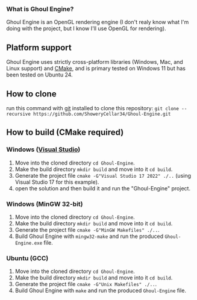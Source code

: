 ### What is Ghoul Engine?
Ghoul Engine is an OpenGL rendering engine \(I don't realy know what I'm doing with the project, but I know I'll use OpenGL for rendering\).

## Platform support
Ghoul Engine uses strictly cross-platform libraries \(Windows, Mac, and Linux support\) and [CMake](https://cmake.org/), and is primary tested on Windows 11 but has been tested on Ubuntu 24.

## How to clone
run this command with [git](https://git-scm.com/) installed to clone this repository: `git clone --recursive https://github.com/ShoweryCellar34/Ghoul-Engine.git`

## How to build \(CMake required\)
### Windows \([Visual Studio](https://visualstudio.microsoft.com/)\)
1. Move into the cloned directory `cd Ghoul-Engine`.
2. Make the build directory `mkdir build` and move into it `cd build`.
3. Generate the project file `cmake -G"Visual Studio 17 2022" ./..` \(using Visual Studio 17 for this example\).
4. open the solution and then build it and run the "Ghoul-Engine" project.

### Windows \(MinGW 32-bit\)
1. Move into the cloned directory `cd Ghoul-Engine`.
2. Make the build directory `mkdir build` and move into it `cd build`.
3. Generate the project file `cmake -G"MinGW Makefiles" ./..`.
4. Build Ghoul Engine with `mingw32-make` and run the produced `Ghoul-Engine.exe` file.

### Ubuntu \(GCC\)
1. Move into the cloned directory `cd Ghoul-Engine`.
2. Make the build directory `mkdir build` and move into it `cd build`.
3. Generate the project file `cmake -G"Unix Makefiles" ./..`.
4. Build Ghoul Engine with `make` and run the produced `Ghoul-Engine` file.
